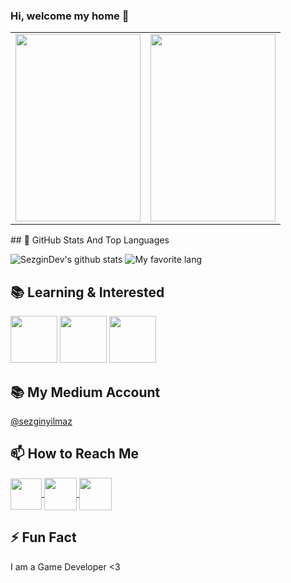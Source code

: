 ### Hi, welcome my home 👋
<table>
<tr>
<td>
<div align=”Left”> <div><img src="https://media.giphy.com/media/Xc3R3j4KFMvH01ZWaJ/giphy.gif" width="200" height="300" style="display: inline-block"></div> </DIV>
</td>
<td>
<div align=”Right”> <div><img src="https://media.giphy.com/media/Xc3R3j4KFMvH01ZWaJ/giphy.gif" width="200" height="300" style="display: inline-block"></div> </DIV>
</td>
</tr>
</table>
## 📌 GitHub Stats And Top Languages

<p float="center">
  <img  src="https://github-readme-stats.vercel.app/api?username=sezgindev&show_icons=true&count_private=true&hide=contribs,issues" alt="SezginDev's github stats" />
  <img  src="https://github-readme-stats.vercel.app/api/top-langs/?username=sezgindev&layout=compact&hide=html,css" alt="My favorite lang" />
</p>


## 📚 Learning & Interested
<p float="center">
<img height="75" src="https://i0.wp.com/mac-torrent-download.net/wp-content/uploads/2015/04/Unity_3D_Pro_icon.jpg?resize=175%2C175">       
<img height="75" src="https://www.freeiconspng.com/uploads/c-logo-icon-18.png">     
<img height="75" src="https://miro.medium.com/max/3840/1*v61-QL8UkB1OGUdBpFCQqQ.png">
</p>


## 📚 My Medium Account
[@sezginyilmaz ](https://medium.com/@sezginyilmaz)

## 📫 How to Reach Me



<a href="https://www.linkedin.com/in/sezginyilmazdev/" target="_blank">
  <img width="50" height="50" border="0" align="center"  src="http://pngimg.com/uploads/linkedIn/small/linkedIn_PNG16.png"/>
</a>
<a href="https://www.twitter.com/sezginyilmazdev/" target="_blank">
  <img width="52" height="52" border="0" align="center"  src="https://lh3.googleusercontent.com/proxy/at-nIQYH3FfsvuIH7eBn_rGVyeUgczuIWN60i4sBHekPwjohVbzOyMaLG8ZbSKXLBhs3eB_DoWBon4oLcFj0btw-AMV7MSpLg7k6n_oxZtOpEWYeW2dz4Z4VSuuTFcVrOw"/>
</a>

<a href="https://www.instagram.com/sezginyilmazdev" target="_blank">
  <img width="52" height="52" border="0" align="center"  src="https://upload.wikimedia.org/wikipedia/commons/thumb/e/e7/Instagram_logo_2016.svg/1200px-Instagram_logo_2016.svg.png">
</a>


## ⚡ Fun Fact

I am a Game Developer <3


